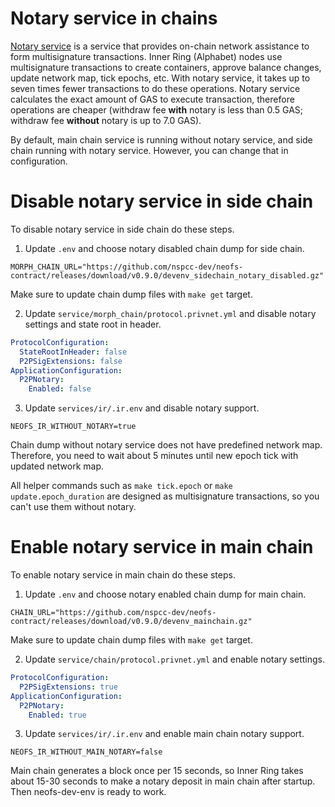 # Notary service in chains

[Notary service](https://github.com/neo-project/neo/issues/1573#issuecomment-704874472)
is a service that provides on-chain network assistance to form multisignature 
transactions. Inner Ring (Alphabet) nodes use multisignature transactions to
create containers, approve balance changes, update network map, tick epochs, 
etc. With notary service, it takes up to seven times fewer transactions 
to do these operations. Notary service calculates the exact amount of GAS 
to execute transaction, therefore operations are cheaper (withdraw fee **with**
notary is less than 0.5 GAS; withdraw fee **without** notary is up to 7.0 GAS). 

By default, main chain service is running without notary service, and side chain
running with notary service. However, you can change that in configuration.

# Disable notary service in side chain

To disable notary service in side chain do these steps.

1. Update `.env` and choose notary disabled chain dump for side chain.

```
MORPH_CHAIN_URL="https://github.com/nspcc-dev/neofs-contract/releases/download/v0.9.0/devenv_sidechain_notary_disabled.gz"
```

Make sure to update chain dump files with `make get` target.

2. Update `service/morph_chain/protocol.privnet.yml` and disable notary settings
and state root in header.
   
```yaml
ProtocolConfiguration:
  StateRootInHeader: false
  P2PSigExtensions: false
ApplicationConfiguration:
  P2PNotary:
    Enabled: false
```

3. Update `services/ir/.ir.env` and disable notary support.
```
NEOFS_IR_WITHOUT_NOTARY=true
```

Chain dump without notary service does not have predefined network map.
Therefore, you need to wait about 5 minutes until new epoch tick with updated
network map.

All helper commands such as `make tick.epoch` or `make update.epoch_duration`
are designed as multisignature transactions, so you can't use them without
notary.

# Enable notary service in main chain

To enable notary service in main chain do these steps.

1. Update `.env` and choose notary enabled chain dump for main chain.

```
CHAIN_URL="https://github.com/nspcc-dev/neofs-contract/releases/download/v0.9.0/devenv_mainchain.gz"
```

Make sure to update chain dump files with `make get` target.

2. Update `service/chain/protocol.privnet.yml` and enable notary settings.

```yaml
ProtocolConfiguration:
  P2PSigExtensions: true
ApplicationConfiguration:
  P2PNotary:
    Enabled: true
```

3. Update `services/ir/.ir.env` and enable main chain notary support.
```
NEOFS_IR_WITHOUT_MAIN_NOTARY=false
```

Main chain generates a block once per 15 seconds, so Inner Ring takes about 
15-30 seconds to make a notary deposit in main chain after startup. Then 
neofs-dev-env is ready to work.

